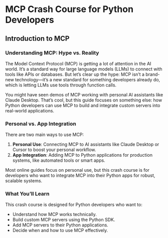 # MCP Crash Course for Python Developers

## Introduction to MCP

### Understanding MCP: Hype vs. Reality

The Model Context Protocol (MCP) is getting a lot of attention in the AI world. It’s a standard way for large language models (LLMs) to connect with tools like APIs or databases. But let’s clear up the hype: MCP isn’t a brand-new technology—it’s a new standard for something developers already do, which is letting LLMs use tools through function calls.

You might have seen demos of MCP working with personal AI assistants like Claude Desktop. That’s cool, but this guide focuses on something else: how Python developers can use MCP to build and integrate custom servers into real-world applications.

### Personal vs. App Integration

There are two main ways to use MCP:

1. **Personal Use**: Connecting MCP to AI assistants like Claude Desktop or Cursor to boost your personal workflow.
2. **App Integration**: Adding MCP to Python applications for production systems, like automated tools or smart apps.

Most online guides focus on personal use, but this crash course is for developers who want to integrate MCP into their Python apps for robust, scalable systems.

### What You’ll Learn

This crash course is designed for Python developers who want to:
- Understand how MCP works technically.
- Build custom MCP servers using the Python SDK.
- Add MCP servers to their Python applications.
- Decide when and how to use MCP effectively.